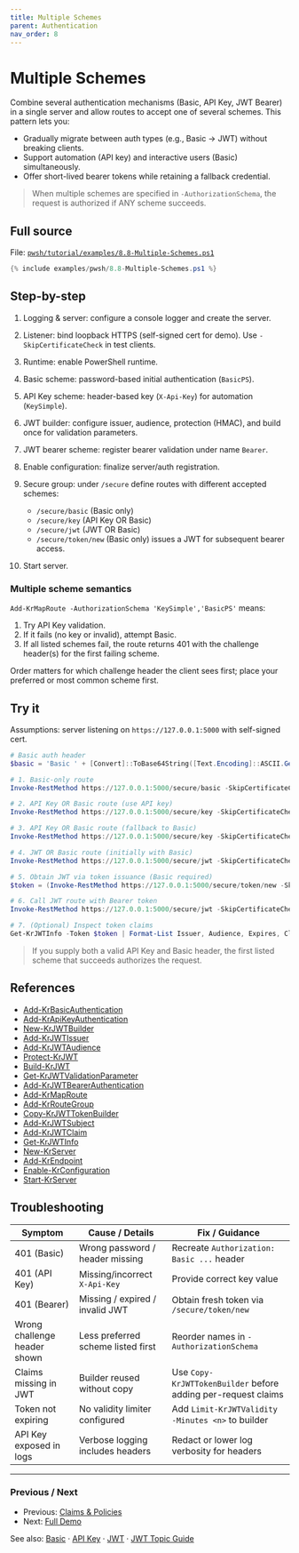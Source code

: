 ```yaml
---
title: Multiple Schemes
parent: Authentication
nav_order: 8
---
```


# Multiple Schemes

Combine several authentication mechanisms (Basic, API Key, JWT Bearer) in a single server and allow
routes to accept one of several schemes. This pattern lets you:

- Gradually migrate between auth types (e.g., Basic -> JWT) without breaking clients.
- Support automation (API key) and interactive users (Basic) simultaneously.
- Offer short-lived bearer tokens while retaining a fallback credential.

> When multiple schemes are specified in `-AuthorizationSchema`, the request is authorized if ANY scheme succeeds.

## Full source

File: [`pwsh/tutorial/examples/8.8-Multiple-Schemes.ps1`][8.8-Multiple-Schemes.ps1]

```powershell
{% include examples/pwsh/8.8-Multiple-Schemes.ps1 %}
```

## Step-by-step

1. Logging & server: configure a console logger and create the server.
2. Listener: bind loopback HTTPS (self-signed cert for demo). Use `-SkipCertificateCheck` in test clients.
3. Runtime: enable PowerShell runtime.
4. Basic scheme: password-based initial authentication (`BasicPS`).
5. API Key scheme: header-based key (`X-Api-Key`) for automation (`KeySimple`).
6. JWT builder: configure issuer, audience, protection (HMAC), and build once for validation parameters.
7. JWT bearer scheme: register bearer validation under name `Bearer`.
8. Enable configuration: finalize server/auth registration.
9. Secure group: under `/secure` define routes with different accepted schemes:

   - `/secure/basic` (Basic only)
   - `/secure/key` (API Key OR Basic)
   - `/secure/jwt` (JWT OR Basic)
   - `/secure/token/new` (Basic only) issues a JWT for subsequent bearer access.

10. Start server.

### Multiple scheme semantics

`Add-KrMapRoute -AuthorizationSchema 'KeySimple','BasicPS'` means:

1. Try API Key validation.
2. If it fails (no key or invalid), attempt Basic.
3. If all listed schemes fail, the route returns 401 with the challenge header(s) for the first failing scheme.

Order matters for which challenge header the client sees first; place your preferred or most common scheme first.

## Try it

Assumptions: server listening on `https://127.0.0.1:5000` with self-signed cert.

```powershell
# Basic auth header
$basic = 'Basic ' + [Convert]::ToBase64String([Text.Encoding]::ASCII.GetBytes('admin:password'))

# 1. Basic-only route
Invoke-RestMethod https://127.0.0.1:5000/secure/basic -SkipCertificateCheck -Headers @{ Authorization = $basic }

# 2. API Key OR Basic route (use API key)
Invoke-RestMethod https://127.0.0.1:5000/secure/key -SkipCertificateCheck -Headers @{ 'X-Api-Key' = 'my-secret-api-key' }

# 3. API Key OR Basic route (fallback to Basic)
Invoke-RestMethod https://127.0.0.1:5000/secure/key -SkipCertificateCheck -Headers @{ Authorization = $basic }

# 4. JWT OR Basic route (initially with Basic)
Invoke-RestMethod https://127.0.0.1:5000/secure/jwt -SkipCertificateCheck -Headers @{ Authorization = $basic }

# 5. Obtain JWT via token issuance (Basic required)
$token = (Invoke-RestMethod https://127.0.0.1:5000/secure/token/new -SkipCertificateCheck -Headers @{ Authorization = $basic }).access_token

# 6. Call JWT route with Bearer token
Invoke-RestMethod https://127.0.0.1:5000/secure/jwt -SkipCertificateCheck -Headers @{ Authorization = "Bearer $token" }

# 7. (Optional) Inspect token claims
Get-KrJWTInfo -Token $token | Format-List Issuer, Audience, Expires, Claims
```

> If you supply both a valid API Key and Basic header, the first listed scheme that succeeds authorizes the request.

## References

- [Add-KrBasicAuthentication][Add-KrBasicAuthentication]
- [Add-KrApiKeyAuthentication][Add-KrApiKeyAuthentication]
- [New-KrJWTBuilder][New-KrJWTBuilder]
- [Add-KrJWTIssuer][Add-KrJWTIssuer]
- [Add-KrJWTAudience][Add-KrJWTAudience]
- [Protect-KrJWT][Protect-KrJWT]
- [Build-KrJWT][Build-KrJWT]
- [Get-KrJWTValidationParameter][Get-KrJWTValidationParameter]
- [Add-KrJWTBearerAuthentication][Add-KrJWTBearerAuthentication]
- [Add-KrMapRoute][Add-KrMapRoute]
- [Add-KrRouteGroup][Add-KrRouteGroup]
- [Copy-KrJWTTokenBuilder][Copy-KrJWTTokenBuilder]
- [Add-KrJWTSubject][Add-KrJWTSubject]
- [Add-KrJWTClaim][Add-KrJWTClaim]
- [Get-KrJWTInfo][Get-KrJWTInfo]
- [New-KrServer][New-KrServer]
- [Add-KrEndpoint][Add-KrEndpoint]
- [Enable-KrConfiguration][Enable-KrConfiguration]
- [Start-KrServer][Start-KrServer]

## Troubleshooting

| Symptom                      | Cause / Details                                | Fix / Guidance                                                |
| ---------------------------- | ---------------------------------------------- | ------------------------------------------------------------- |
| 401 (Basic)                  | Wrong password / header missing                | Recreate `Authorization: Basic ...` header                    |
| 401 (API Key)                | Missing/incorrect `X-Api-Key`                  | Provide correct key value                                     |
| 401 (Bearer)                 | Missing / expired / invalid JWT                | Obtain fresh token via `/secure/token/new`                    |
| Wrong challenge header shown | Less preferred scheme listed first             | Reorder names in `-AuthorizationSchema`                       |
| Claims missing in JWT        | Builder reused without copy                    | Use `Copy-KrJWTTokenBuilder` before adding per-request claims |
| Token not expiring           | No validity limiter configured                 | Add `Limit-KrJWTValidity -Minutes <n>` to builder             |
| API Key exposed in logs      | Verbose logging includes headers               | Redact or lower log verbosity for headers                     |

---

### Previous / Next

- Previous: [Claims & Policies][Prev]
- Next: [Full Demo][Next]

See also: [Basic](./1.Basic-PS) · [API Key](./3.Api-Key) · [JWT](./4.Jwt) · [JWT Topic Guide](/topics/jwt)

[8.8-Multiple-Schemes.ps1]: /pwsh/tutorial/examples/8.8-Multiple-Schemes.ps1
[Add-KrBasicAuthentication]: /pwsh/cmdlets/Add-KrBasicAuthentication
[Add-KrApiKeyAuthentication]: /pwsh/cmdlets/Add-KrApiKeyAuthentication
[New-KrJWTBuilder]: /pwsh/cmdlets/New-KrJWTBuilder
[Add-KrJWTIssuer]: /pwsh/cmdlets/Add-KrJWTIssuer
[Add-KrJWTAudience]: /pwsh/cmdlets/Add-KrJWTAudience
[Protect-KrJWT]: /pwsh/cmdlets/Protect-KrJWT
[Build-KrJWT]: /pwsh/cmdlets/Build-KrJWT
[Get-KrJWTValidationParameter]: /pwsh/cmdlets/Get-KrJWTValidationParameter
[Add-KrJWTBearerAuthentication]: /pwsh/cmdlets/Add-KrJWTBearerAuthentication
[Add-KrMapRoute]: /pwsh/cmdlets/Add-KrMapRoute
[Add-KrRouteGroup]: /pwsh/cmdlets/Add-KrRouteGroup
[Copy-KrJWTTokenBuilder]: /pwsh/cmdlets/Copy-KrJWTTokenBuilder
[Add-KrJWTSubject]: /pwsh/cmdlets/Add-KrJWTSubject
[Add-KrJWTClaim]: /pwsh/cmdlets/Add-KrJWTClaim
[Get-KrJWTInfo]: /pwsh/cmdlets/Get-KrJWTInfo
[New-KrServer]: /pwsh/cmdlets/New-KrServer
[Add-KrEndpoint]: /pwsh/cmdlets/Add-KrEndpoint
[Enable-KrConfiguration]: /pwsh/cmdlets/Enable-KrConfiguration
[Start-KrServer]: /pwsh/cmdlets/Start-KrServer
[Prev]: ./7.Claims-Policies
[Next]: ./8.Full-Demo
